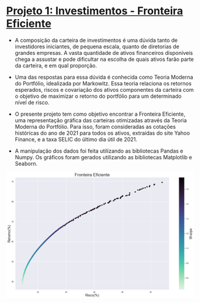 # [Projeto 1: Investimentos - Fronteira Eficiente](https://github.com/eduardomaass/Investimentos)

* A composição da carteira de investimentos é uma dúvida tanto de investidores iniciantes, de pequena escala, quanto de diretorias de grandes empresas. A vasta quantidade de ativos financeiros disponíveis chega a assustar e pode dificultar na escolha de quais ativos farão parte da carteira, e em qual proporção. 

* Uma das respostas para essa dúvida é conhecida como Teoria Moderna do Portfólio, idealizada por Markowitz. Essa teoria relaciona os retornos esperados, riscos e covariação dos ativos componentes da carteira com o objetivo de maximizar o retorno do portfólio para um determinado nível de risco.

* O presente projeto tem como objetivo encontrar a Fronteira Eficiente, uma representação gráfica das carteiras otimizadas através da Teoria Moderna do Portfólio. Para isso, foram consideradas as cotações históricas do ano de 2021 para todos os ativos, extraídas do site Yahoo Finance, e a taxa SELIC do último dia útil de 2021.

* A manipulação dos dados foi feita utilizando as bibliotecas Pandas e Numpy. Os gráficos foram gerados utilizando as bibliotecas Matplotlib e Seaborn.

![](/images/Fronteira_Eficiente.png)
